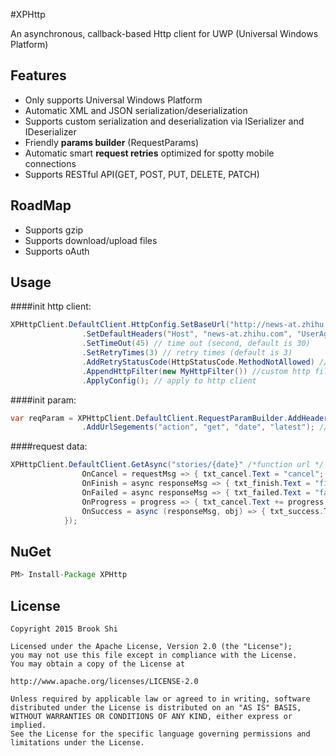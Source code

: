 #XPHttp

An asynchronous, callback-based Http client for UWP (Universal Windows Platform)

Features
--------
- Only supports Universal Windows Platform
- Automatic XML and JSON serialization/deserialization
- Supports custom serialization and deserialization via ISerializer and IDeserializer
- Friendly **params builder** (RequestParams)
- Automatic smart **request retries** optimized for spotty mobile connections
- Supports RESTful API(GET, POST, PUT, DELETE, PATCH)

RoadMap
--------
- Supports gzip
- Supports download/upload files
- Supports oAuth


Usage
--------
####init http client:
``` java
XPHttpClient.DefaultClient.HttpConfig.SetBaseUrl("http://news-at.zhihu.com/api/4/") //base url
                .SetDefaultHeaders("Host", "news-at.zhihu.com", "UserAgent","123") //global header
                .SetTimeOut(45) // time out (second, default is 30)
                .SetRetryTimes(3) // retry times (default is 3)
                .AddRetryStatusCode(HttpStatusCode.MethodNotAllowed) // http status code for retry (default is ServiceUnavailable)
                .AppendHttpFilter(new MyHttpFilter()) //custom http filter
                .ApplyConfig(); // apply to http client
```
        		
####init param:
``` java
var reqParam = XPHttpClient.DefaultClient.RequestParamBuilder.AddHeader("referer", "gugugu", "UserAgent", "321") // request header
                .AddUrlSegements("action", "get", "date", "latest"); // url segments, replace {action} and {date} to "get" and "latest" in url
```
				
####request data:
``` java
XPHttpClient.DefaultClient.GetAsync("stories/{date}" /*function url */, reqParam, new XPResponseHandler<dynamic>() { // callback
                OnCancel = requestMsg => { txt_cancel.Text = "cancel"; },
                OnFinish = async responseMsg => { txt_finish.Text = "finish: " + await responseMsg.Content.ReadAsStringAsync(); },
                OnFailed = async responseMsg => { txt_failed.Text = "failed: " + await responseMsg.Content.ReadAsStringAsync(); },
                OnProgress = progress => { txt_cancel.Text += progress.Stage.ToString(); },
                OnSuccess = async (responseMsg, obj) => { txt_success.Text = "success: " + await responseMsg.Content.ReadAsStringAsync() + "\r\n"+obj.stories[0].id; },
            });
```

NuGet
--------
``` java
PM> Install-Package XPHttp 
```

License
--------
``` 
Copyright 2015 Brook Shi

Licensed under the Apache License, Version 2.0 (the "License");
you may not use this file except in compliance with the License.
You may obtain a copy of the License at

http://www.apache.org/licenses/LICENSE-2.0

Unless required by applicable law or agreed to in writing, software
distributed under the License is distributed on an "AS IS" BASIS,
WITHOUT WARRANTIES OR CONDITIONS OF ANY KIND, either express or implied.
See the License for the specific language governing permissions and
limitations under the License. 
```

